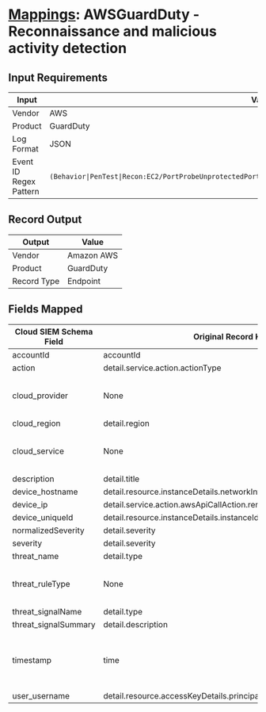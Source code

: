 # [Mappings](README.md): AWSGuardDuty - Reconnaissance and malicious activity detection

## Input Requirements

|Input|Value|
|-----|-----|
|Vendor|AWS|
|Product|GuardDuty|
|Log Format|JSON|
|Event ID Regex Pattern|`(Behavior\|PenTest\|Recon:EC2/PortProbeUnprotectedPort\|Recon:EC2/Portscan\|Backdoor\|CryptoCurrency\|Trojan).*`|

## Record Output

|Output|Value|
|------|-----|
|Vendor|Amazon AWS|
|Product|GuardDuty|
|Record Type|Endpoint|

## Fields Mapped

|Cloud SIEM Schema Field|Original Record Key|Notes|
|-----------------------|-------------------|-----|
|accountId|accountId||
|action|detail.service.action.actionType||
|cloud_provider|None|The static text `AWS` is populated in this schema field.|
|cloud_region|detail.region||
|cloud_service|None|The static text `GuardDuty` is populated in this schema field.|
|description|detail.title||
|device_hostname|detail.resource.instanceDetails.networkInterfaces.1.privateDnsName||
|device_ip|detail.service.action.awsApiCallAction.remoteIpDetails.ipAddressV4||
|device_uniqueId|detail.resource.instanceDetails.instanceId||
|normalizedSeverity|detail.severity||
|severity|detail.severity||
|threat_name|detail.type||
|threat_ruleType|None|The static text `direct` is populated in this schema field.|
|threat_signalName|detail.type||
|threat_signalSummary|detail.description||
|timestamp|time|We expect the orginal record value of `time` is in the format `yyyy-MM-dd'T'HH:mm:ss'Z'`|
|user_username|detail.resource.accessKeyDetails.principalId||

